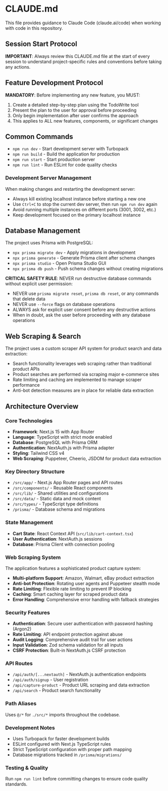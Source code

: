 # CLAUDE.md

This file provides guidance to Claude Code (claude.ai/code) when working with code in this repository.

## Session Start Protocol

**IMPORTANT**: Always review this CLAUDE.md file at the start of every session to understand project-specific rules and conventions before taking any actions.

## Feature Development Protocol

**MANDATORY**: Before implementing any new feature, you MUST:
1. Create a detailed step-by-step plan using the TodoWrite tool
2. Present the plan to the user for approval before proceeding
3. Only begin implementation after user confirms the approach
4. This applies to ALL new features, components, or significant changes

## Common Commands

- `npm run dev` - Start development server with Turbopack
- `npm run build` - Build the application for production
- `npm run start` - Start production server
- `npm run lint` - Run ESLint for code quality checks

### Development Server Management
When making changes and restarting the development server:
- Always kill existing localhost instance before starting a new one
- Use `Ctrl+C` to stop the current dev server, then run `npm run dev` again
- Avoid running multiple instances on different ports (3001, 3002, etc.)
- Keep development focused on the primary localhost instance

 

## Database Management

The project uses Prisma with PostgreSQL:
- `npx prisma migrate dev` - Apply migrations in development
- `npx prisma generate` - Generate Prisma client after schema changes
- `npx prisma studio` - Open Prisma Studio GUI
- `npx prisma db push` - Push schema changes without creating migrations

**CRITICAL SAFETY RULE**: NEVER run destructive database commands without explicit user permission:
- NEVER use `prisma migrate reset`, `prisma db reset`, or any commands that delete data
- NEVER use `--force` flags on database operations
- ALWAYS ask for explicit user consent before any destructive actions
- When in doubt, ask the user before proceeding with any database operations

## Web Scraping & Search

The project uses a custom scraper API system for product search and data extraction:
- Search functionality leverages web scraping rather than traditional product APIs
- Product searches are performed via scraping major e-commerce sites
- Rate limiting and caching are implemented to manage scraper performance
- Anti-bot detection measures are in place for reliable data extraction

## Architecture Overview

### Core Technologies
- **Framework**: Next.js 15 with App Router
- **Language**: TypeScript with strict mode enabled
- **Database**: PostgreSQL with Prisma ORM
- **Authentication**: NextAuth.js with Prisma adapter
- **Styling**: Tailwind CSS v4
- **Web Scraping**: Puppeteer, Cheerio, JSDOM for product data extraction

### Key Directory Structure
- `/src/app/` - Next.js App Router pages and API routes
- `/src/components/` - Reusable React components
- `/src/lib/` - Shared utilities and configurations
- `/src/data/` - Static data and mock content
- `/src/types/` - TypeScript type definitions
- `/prisma/` - Database schema and migrations

### State Management
- **Cart State**: React Context API (`src/lib/cart-context.tsx`)
- **User Authentication**: NextAuth.js sessions
- **Database**: Prisma Client with connection pooling

### Web Scraping System
The application features a sophisticated product capture system:
- **Multi-platform Support**: Amazon, Walmart, eBay product extraction
- **Anti-bot Protection**: Rotating user agents and Puppeteer stealth mode
- **Rate Limiting**: Flexible rate limiting to prevent IP blocking
- **Caching**: Smart caching layer for scraped product data
- **Error Handling**: Comprehensive error handling with fallback strategies

### Security Features
- **Authentication**: Secure user authentication with password hashing (Argon2)
- **Rate Limiting**: API endpoint protection against abuse
- **Audit Logging**: Comprehensive audit trail for user actions
- **Input Validation**: Zod schema validation for all inputs
- **CSRF Protection**: Built-in NextAuth.js CSRF protection

### API Routes
- `/api/auth/[...nextauth]` - NextAuth.js authentication endpoints
- `/api/auth/signup` - User registration
- `/api/capture-product` - Product URL scraping and data extraction
- `/api/search` - Product search functionality

### Path Aliases
Uses `@/*` for `./src/*` imports throughout the codebase.

### Development Notes
- Uses Turbopack for faster development builds
- ESLint configured with Next.js TypeScript rules
- Strict TypeScript configuration with proper path mapping
- Database migrations tracked in `/prisma/migrations/`

### Testing & Quality
Run `npm run lint` before committing changes to ensure code quality standards.